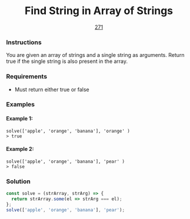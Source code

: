 <div align="center">
  <h1>Find String in Array of Strings</h1>
  <a href="https://prep-app-prod.herokuapp.com/problems/271" target="_blank">271</a>
</div>

### Instructions

You are given an array of strings and a single string as arguments. Return true
if the single string is also present in the array.

### Requirements

- Must return either true or false

### Examples

#### Example 1:

```shell
solve(['apple', 'orange', 'banana'], 'orange' )
> true
```

#### Example 2:

```shell
solve(['apple', 'orange', 'banana'], 'pear' )
> false
```

### Solution

```javascript
const solve = (strArray, strArg) => {
  return strArray.some(el => strArg === el);
};
solve(['apple', 'orange', 'banana'], 'pear');
```
